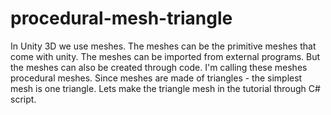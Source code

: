 # procedural-mesh-triangle
In Unity 3D we use meshes. The meshes can be the primitive meshes that come with unity. The meshes can be imported from external programs. But the meshes can also be created through code. I'm calling these meshes procedural meshes. Since meshes are made of triangles - the simplest mesh is one triangle. Lets make the triangle mesh in the tutorial through C# script.
